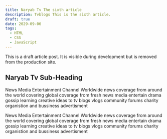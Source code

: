 ```yaml
---
title: Naryab Tv The sixth article
description: Tvblogs This is the sixth article.
draft: true
date: 2029-09-06
tags:
  - HTML
  - CSS
  - JavaScript
---
```


This is a draft article post. It is visible during development but is removed from the production site.

## Naryab Tv Sub-Heading

News Media Entertainment Channel 
Worldwide news coverage from around the world covering global coverage from fresh news media
entertain drama gossip learning creative ideas to tv blogs vlogs community forums charity organistion and bussiness advertisment 

News Media Entertainment Channel 
Worldwide news coverage from around the world covering global coverage from fresh news media
entertain drama gossip learning creative ideas to tv blogs vlogs community forums charity organistion and bussiness advertisment 